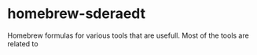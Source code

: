 homebrew-sderaedt
=================

Homebrew formulas for various tools that are usefull.
Most of the tools are related to 